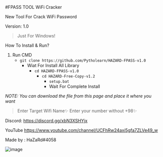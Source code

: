 #FPASS TOOL WiFi Cracker

New Tool For Crack WiFi Password 

Version: 1.0

>Just For Windows!

How To Install & Run?

1. Run CMD
   - ```git clone https://github.com/Pytholearn/HAZARD-FPASS-v1.0```
     - Wiat For Install All Library
        - ```cd HAZARD-FPASS-v1.0 ```
           -  ```cd HAZARD-Free-Copy-v1.2 ```
              - ```setup.bat ```
              - Wait For Complete Install

*NOTE: You can download the file from this page and place it where you want*

>Enter Target Wifi Name✨
>Enter your number without +98✨

Discord: https://discord.gg/xbN3XSHYjx

YouTube https://www.youtube.com/channel/UCFhRw24axi5gfa7ZLVe49_w

Made by : HaZaRd#4058


![image](https://cdn.discordapp.com/attachments/1136456945671344221/1138586770993336430/image.png)
